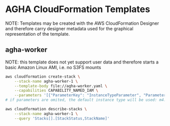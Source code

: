 # AGHA CloudFormation Templates

NOTE: Templates may be created with the AWS CloudFormation Designer and therefore carry designer metadata used for the graphical representation of the template.

## agha-worker
NOTE: this template does not yet support user data and therefore starts a basic Amazon Linux AMI, i.e. no S3FS mounts

```bash
aws cloudformation create-stack \
    --stack-name agha-worker-1 \
    --template-body file://agha-worker.yaml \
    --capabilities CAPABILITY_NAMED_IAM \
    --parameters '[{"ParameterKey": "InstanceTypeParameter", "ParameterValue": "t2.medium"}, {"ParameterKey": "InstanceMaxSpotPriceParameter", "ParameterValue": "0.02"}]'
# if parameters are omited, the default instance type will be used: m4.large

aws cloudformation describe-stacks \
    --stack-name agha-worker-1 \
    --query 'Stacks[].[StackStatus,StackName]'
```

